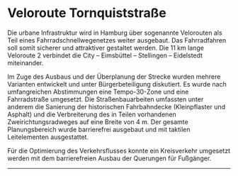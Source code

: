 # Veloroute Tornquiststraße

Die urbane Infrastruktur wird in Hamburg über sogenannte Velorouten als Teil
eines Fahrradschnellwegenetzes weiter ausgebaut. Das Fahrradfahren soll
somit sicherer und attraktiver gestaltet werden. Die 11 km lange 
Veloroute 2 verbindet die City – Eimsbüttel – Stellingen – Eidelstedt 
miteinander.

Im Zuge des Ausbaus und der Überplanung der Strecke wurden mehrere 
Varianten entwickelt und unter Bürgerbeteiligung diskutiert. Es wurde 
nach umfangreichen Abstimmungen eine Tempo-30-Zone und eine 
Fahrradstraße umgesetzt. Die Straßenbauarbeiten umfassten unter anderem 
die Sanierung der historischen Fahrbahndecke (Kleinpflaster und Asphalt)
und die Verbreiterung des in Teilen vorhandenen Zweirichtungsradweges 
auf eine Breite von 4 m. Der gesamte Planungsbereich wurde barrierefrei 
ausgebaut und mit taktilen Leitelementen ausgestattet.

Für die Optimierung des Verkehrsflusses konnte ein Kreisverkehr umgesetzt 
werden mit dem barrierefreien Ausbau der Querungen für Fußgänger.

---